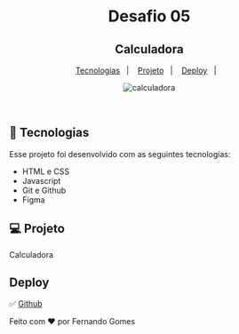 <h1 align="center"> Desafio 05</h1>

<h2 align="center"> Calculadora </h2>


<p align="center">


</p>

<p align="center">
  <a href="#-tecnologias">Tecnologias</a>&nbsp;&nbsp;&nbsp;|&nbsp;&nbsp;&nbsp;
  <a href="#-projeto">Projeto</a>&nbsp;&nbsp;&nbsp;|&nbsp;&nbsp;&nbsp;
  <a href="#deploy">Deploy</a>&nbsp;&nbsp;&nbsp;|&nbsp;&nbsp;&nbsp;
</p>

<div align="center">

![calculadora](https://user-images.githubusercontent.com/59961857/217534421-ff808cfe-4071-40f4-9ac8-885b689d8e73.PNG)

</div>
<br>



## 🚀 Tecnologias

Esse projeto foi desenvolvido com as seguintes tecnologias:

- HTML e CSS
- Javascript
- Git e Github
- Figma

## 💻 Projeto

Calculadora


## Deploy 
✅ [Github](https://fernandogomesfg.github.io/calculadora-boraCodar/)



Feito com ♥ por Fernando Gomes


